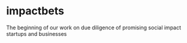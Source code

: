 # impactbets
The beginning of our work on due diligence of promising social impact startups and businesses
